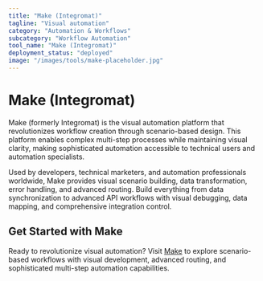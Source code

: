 ```yaml
---
title: "Make (Integromat)"
tagline: "Visual automation"
category: "Automation & Workflows"
subcategory: "Workflow Automation"
tool_name: "Make (Integromat)"
deployment_status: "deployed"
image: "/images/tools/make-placeholder.jpg"
---
```


# Make (Integromat)

Make (formerly Integromat) is the visual automation platform that revolutionizes workflow creation through scenario-based design. This platform enables complex multi-step processes while maintaining visual clarity, making sophisticated automation accessible to technical users and automation specialists.

Used by developers, technical marketers, and automation professionals worldwide, Make provides visual scenario building, data transformation, error handling, and advanced routing. Build everything from data synchronization to advanced API workflows with visual debugging, data mapping, and comprehensive integration control.

## Get Started with Make

Ready to revolutionize visual automation? Visit [Make](https://www.make.com) to explore scenario-based workflows with visual development, advanced routing, and sophisticated multi-step automation capabilities.